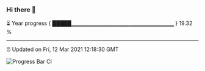 ### Hi there 👋

⏳ Year progress { █████▁▁▁▁▁▁▁▁▁▁▁▁▁▁▁▁▁▁▁▁▁▁▁▁▁ } 19.32 %

---

⏰ Updated on Fri, 12 Mar 2021 12:18:30 GMT

![Progress Bar CI](https://github.com/liununu/liununu/workflows/Progress%20Bar%20CI/badge.svg)
